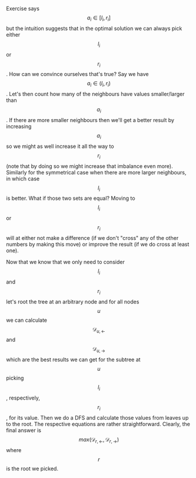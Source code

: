 Exercise says $$a_i \in [l_i, r_i]$$ but the intuition suggests that in the optimal solution we can always pick either $$l_i$$ or $$r_i$$.  How can we convince ourselves that's true?  Say we have $$a_i \in (l_i, r_i)$$.  Let's then count how many of the neighbours have values smaller/larger than $$a_i$$.  If there are more smaller neighbours then we'll get a better result by increasing $$a_i$$ so we might as well increase it all the way to $$r_i$$ (note that by doing so we might increase that imbalance even more).  Similarly for the symmetrical case when there are more larger neighbours, in which case $$l_i$$ is better.  What if those two sets are equal?  Moving to $$l_i$$ or $$r_i$$ will at either not make a difference (if we don't "cross" any of the other numbers by making this move) or improve the result (if we do cross at least one).

Now that we know that we only need to consider $$l_i$$ and $$r_i$$ let's root the tree at an arbitrary node and for all nodes $$u$$ we can calculate $$\mathcal{D}_{u,\leftarrow}$$ and $$\mathcal{D}_{u,\rightarrow}$$ which are the best results we can get for the subtree at $$u$$ picking $$l_i$$, respectively, $$r_i$$, for its value.  Then we do a DFS and calculate those values from leaves up to the root.  The respective equations are rather straightforward.  Clearly, the final answer is
$$max(\mathcal{D}_{r,\leftarrow}, \mathcal{D}_{r,\rightarrow})$$ where $$r$$ is the root we picked.
